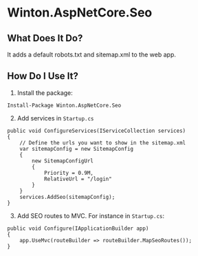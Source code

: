 # Winton.AspNetCore.Seo

## What Does It Do?
It adds a default robots.txt and sitemap.xml to the web app.

## How Do I Use It?
1. Install the package:
```
Install-Package Winton.AspNetCore.Seo
```

2. Add services in `Startup.cs`
```
public void ConfigureServices(IServiceCollection services)
{
	// Define the urls you want to show in the sitemap.xml
	var sitemapConfig = new SitemapConfig 
	{
		new SitemapConfigUrl
		{
			Priority = 0.9M,
			RelativeUrl = "/login"
		}
	}
    services.AddSeo(sitemapConfig);
}
```

3. Add SEO routes to MVC. For instance in `Startup.cs`:
```
public void Configure(IApplicationBuilder app)
{
    app.UseMvc(routeBuilder => routeBuilder.MapSeoRoutes());
}
```